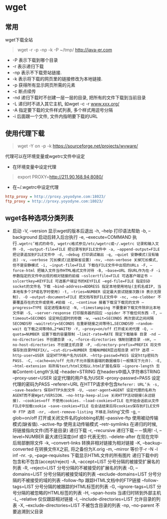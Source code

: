 # wget

## 常用

wget下载全站

> wget -r -p -np -k -P ~/tmp/ http://java-er.com

* -P  表示下载到哪个目录
* -r  表示递归下载
* -np 表示不下载旁站链接.
* -k  表示将下载的网页里的链接修改为本地链接.
* -p  获得所有显示网页所需的元素
* -c  断点续传
* -nd 递归下载时不创建一层一层的目录, 把所有的文件下载到当前目录
* -L  递归时不进入其它主机, 如wget -c -r www.xxx.org/
* -A  指定要下载的文件样式列表, 多个样式用逗号分隔
* -i  后面跟一个文件, 文件内指明要下载的URL

## 使用代理下载

> wget -Y on -p -k https://sourceforge.net/projects/wvware/

代理可以在环境变量或wgetrc文件中设定

* 在环境变量中设定代理

> export PROXY=http://211.90.168.94:8080/

* 在~/.wgetrc中设定代理

```ini
http_proxy = http://proxy.yoyodyne.com:18023/
ftp_proxy = http://proxy.yoyodyne.com:18023/
```

## wget各种选项分类列表

* 启动
-V, –version 显示wget的版本后退出
-h, –help 打印语法帮助
-b, –background 启动后转入后台执行
-e, –execute=COMMAND
执行`.wgetrc’格式的命令, wgetrc格式参见/etc/wgetrc或~/.wgetrc
记录和输入文件
-O, –output-file=FILE 把记录写到FILE文件中
-a, –append-output=FILE 把记录追加到FILE文件中
-d, –debug 打印调试输出
-q, –quiet 安静模式(没有输出)
-v, –verbose 冗长模式(这是缺省设置)
-nv, –non-verbose 关掉冗长模式, 但不是安静模式
-i, –input-file=FILE 下载在FILE文件中出现的URLs
-F, –force-html 把输入文件当作HTML格式文件对待
-B, –base=URL 将URL作为在-F -i参数指定的文件中出现的相对链接的前缀
–sslcertfile=FILE 可选客户端证书
–sslcertkey=KEYFILE 可选客户端证书的KEYFILE
–egd-file=FILE 指定EGD socket的文件名
下载
–bind-address=ADDRESS 指定本地使用地址(主机名或IP, 当本地有多个IP或名字时使用)
-t, –tries=NUMBER 设定最大尝试链接次数(0 表示无限制).
-O –output-document=FILE 把文档写到FILE文件中
-nc, –no-clobber 不要覆盖存在的文件或使用.#前缀
-c, –continue 接着下载没下载完的文件
–progress=TYPE 设定进程条标记
-N, –timestamping 不要重新下载文件除非比本地文件新
-S, –server-response 打印服务器的回应
–spider 不下载任何东西
-T, –timeout=SECONDS 设定响应超时的秒数
-w, –wait=SECONDS 两次尝试之间间隔SECONDS秒
–waitretry=SECONDS 在重新链接之间等待1…SECONDS秒
–random-wait 在下载之间等待0…2*WAIT秒
-Y, –proxy=on/off 打开或关闭代理
-Q, –quota=NUMBER 设置下载的容量限制
–limit-rate=RATE 限定下载输率
目录
-nd –no-directories 不创建目录
-x, –force-directories 强制创建目录
-nH, –no-host-directories 不创建主机目录
-P, –directory-prefix=PREFIX 将文件保存到目录PREFIX/…
–cut-dirs=NUMBER 忽略NUMBER层远程目录
HTTP 选项
–http-user=USER 设定HTTP用户名为USER.
–http-passwd=PASS 设定http密码为PASS.
-C, –cache=on/off 允许/不允许服务器端的数据缓存(一般情况下允许).
-E, –html-extension 将所有text/html文档以.html扩展名保存
–ignore-length 忽略`Content-Length’头域
–header=STRING 在headers中插入字符串STRING
–proxy-user=USER 设定代理的用户名为USER
–proxy-passwd=PASS 设定代理的密码为PASS
–referer=URL 在HTTP请求中包含`Referer: URL’头
-s, –save-headers 保存HTTP头到文件
-U, –user-agent=AGENT 设定代理的名称为AGENT而不是Wget/VERSION.
–no-http-keep-alive 关闭HTTP活动链接(永远链接).
–cookies=off 不使用cookies.
–load-cookies=FILE 在开始会话前从文件FILE中加载cookie
–save-cookies=FILE 在会话结束后将cookies保存到FILE文件中
FTP 选项
-nr, –dont-remove-listing 不移走`.listing’文件
-g, –glob=on/off 打开或关闭文件名的globbing机制
–passive-ftp 使用被动传输模式(缺省值).
–active-ftp 使用主动传输模式
–retr-symlinks 在递归的时候, 将链接指向文件(而不是目录)
递归下载
-r, –recursive 递归下载－－慎用!
-l, –level=NUMBER 最大递归深度(inf 或0 代表无穷).
–delete-after 在现在完毕后局部删除文件
-k, –convert-links 转换非相对链接为相对链接
-K, –backup-converted 在转换文件X之前, 将之备份为X.orig
-m, –mirror 等价于-r -N -l inf -nr.
-p, –page-requisites 下载显示HTML文件的所有图片
递归下载中的包含和不包含(accept/reject)
-A, –accept=LIST 分号分隔的被接受扩展名的列表
-R, –reject=LIST 分号分隔的不被接受的扩展名的列表
-D, –domains=LIST 分号分隔的被接受域的列表
–exclude-domains=LIST 分号分隔的不被接受的域的列表
–follow-ftp 跟踪HTML文档中的FTP链接
–follow-tags=LIST 分号分隔的被跟踪的HTML标签的列表
-G, –ignore-tags=LIST 分号分隔的被忽略的HTML标签的列表
-H, –span-hosts 当递归时转到外部主机
-L, –relative 仅仅跟踪相对链接
-I, –include-directories=LIST 允许目录的列表
-X, –exclude-directories=LIST 不被包含目录的列表
-np, –no-parent 不要追溯到父目录
